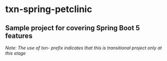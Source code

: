 # txn-spring-petclinic
## Sample project for covering Spring Boot 5 features 
*Note: The use of txn- prefix indicates that this is transitional project only at this stage*
